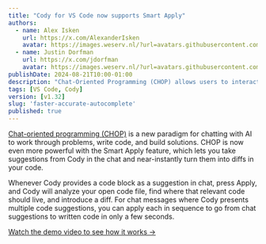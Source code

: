 ```yaml
---
title: "Cody for VS Code now supports Smart Apply"
authors:
  - name: Alex Isken
    url: https://x.com/AlexanderIsken
    avatar: https://images.weserv.nl/?url=avatars.githubusercontent.com/u/65769327
  - name: Justin Dorfman
    url: https://x.com/jdorfman
    avatar: https://images.weserv.nl/?url=avatars.githubusercontent.com/u/65769327
publishDate: 2024-08-21T10:00-01:00
description: "Chat-Oriented Programming (CHOP) allows users to interact with AI to solve problems and write code directly through chat. The new Smart Apply feature enables quick conversion of AI suggestions into code diffs. By pressing Apply, Cody intelligently inserts suggested code directly into code files, streamlining the process from chat to implementation."
tags: [VS Code, Cody]
version: [v1.32]
slug: 'faster-accurate-autocomplete'
published: true
---
```


[Chat-oriented programming (CHOP)](https://sourcegraph.com/blog/chat-oriented-programming-in-action) is a new paradigm for chatting with AI to work through problems, write code, and build solutions. CHOP is now even more powerful with the Smart Apply feature, which lets you take suggestions from Cody in the chat and near-instantly turn them into diffs in your code.

Whenever Cody provides a code block as a suggestion in chat, press Apply, and Cody will analyze your open code file, find where that relevant code should live, and introduce a diff. For chat messages where Cody presents multiple code suggestions, you can apply each in sequence to go from chat suggestions to written code in only a few seconds.

[Watch the demo video to see how it works →](https://youtu.be/9SMa8NJdJlg?si=4m8FkLpHblU0kTGp)
